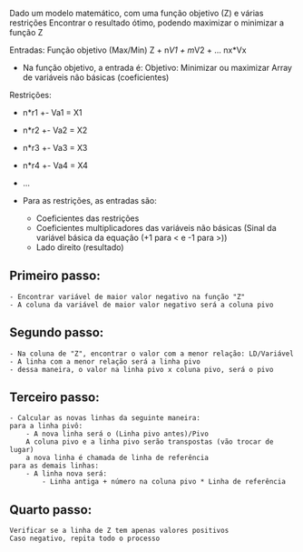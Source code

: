 Dado um modelo matemático, com uma função objetivo (Z) e várias restrições
Encontrar o resultado ótimo, podendo maximizar o minimizar a função Z

Entradas:
Função objetivo (Max/Min) Z + n*V1 + m*V2 + ... nx*Vx
- Na função objetivo, a entrada é:
    Objetivo: Minimizar ou maximizar
    Array de variáveis não básicas (coeficientes)

Restrições:
- n*r1 +- Va1 = X1
- n*r2 +- Va2 = X2
- n*r3 +- Va3 = X3
- n*r4 +- Va4 = X4
- ...

- Para as restrições, as entradas são:
    - Coeficientes das restrições
    - Coeficientes multiplicadores das variáveis não básicas (Sinal da variável básica da equação (+1 para < e -1 para >))
    - Lado direito (resultado)

## Primeiro passo:
    - Encontrar variável de maior valor negativo na função "Z"
    - A coluna da variável de maior valor negativo será a coluna pivo


## Segundo passo:
    - Na coluna de "Z", encontrar o valor com a menor relação: LD/Variável
    - A linha com a menor relação será a linha pivo
    - dessa maneira, o valor na linha pivo x coluna pivo, será o pivo

## Terceiro passo:
    - Calcular as novas linhas da seguinte maneira:
    para a linha pivô:
        - A nova linha será o (Linha pivo antes)/Pivo
        A coluna pivo e a linha pivo serão transpostas (vão trocar de lugar)
        a nova linha é chamada de linha de referência
    para as demais linhas:
        - A linha nova será:
            - Linha antiga + número na coluna pivo * Linha de referência

## Quarto passo:
    Verificar se a linha de Z tem apenas valores positivos
    Caso negativo, repita todo o processo